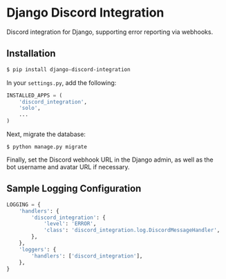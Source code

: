 # Django Discord Integration

Discord integration for Django, supporting error reporting via webhooks.

## Installation
```bash
$ pip install django-discord-integration
```

In your `settings.py`, add the following:
```python
INSTALLED_APPS = (
    'discord_integration',
    'solo',
    ...
)
```

Next, migrate the database:
```
$ python manage.py migrate
```

Finally, set the Discord webhook URL in the Django admin, as well as the bot username and avatar URL if necessary.


## Sample Logging Configuration

```python
LOGGING = {
    'handlers': {
        'discord_integration': {
            'level': 'ERROR',
            'class': 'discord_integration.log.DiscordMessageHandler',
        },
    },
    'loggers': {
        'handlers': ['discord_integration'],
    },
}
```
